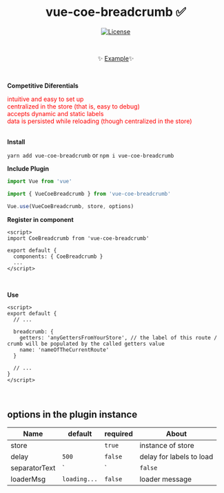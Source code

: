 <h1 align="center">vue-coe-breadcrumb ✅</h1>

<p align="center">
  <a href="#"><img src="https://img.shields.io/npm/l/vuelidation.svg" alt="License" target="_blank"></a>
</p>

<br>

<p align="center">
  ✨ <a href="#">Example</a>✨
</p>

<br>

**Competitive Diferentials**
<ul style='margin: 0; padding: 0; color: red; list-style-type: none;'>
  <li>intuitive and easy to set up</li>  
  <li>centralized in the store (that is, easy to debug)</li>
  <li>accepts dynamic and static labels</li>
  <li>data is persisted while reloading (though centralized in the store)</li>
</ul>

<br>

**Install**

`yarn add vue-coe-breadcrumb`
or
`npm i vue-coe-breadcrumb`


**Include Plugin**
```javascript
import Vue from 'vue'

import { VueCoeBreadcrumb } from 'vue-coe-breadcrumb'

Vue.use(VueCoeBreadcrumb, store, options)
```

**Register in component**
```vue
<script>
import CoeBreadcrumb from 'vue-coe-breadcrumb'

export default {
  components: { CoeBreadcrumb }
  ...
</script>
```

<br>

**Use**
```vue
<script>
export default {
  // ...
  
  breadcrumb: {
    getters: 'anyGettersFromYourStore', // the label of this route / crumb will be populated by the called getters value
    name: 'nameOfTheCurrentRoute'
  }
  
  // ...
}
</script>
```

<br>

## options in the plugin instance

Name                |    default     | required | About
------------------  | -------------  | -------- | ------
store               |                |  `true`  | instance of store
delay               |      `500`     |  `false` | delay for labels to load
separatorText       |       `|`      |  `false` | separator text
loaderMsg           |  `loading...`  |  `false` | loader message
